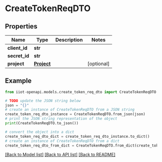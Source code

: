 # CreateTokenReqDTO


## Properties

Name | Type | Description | Notes
------------ | ------------- | ------------- | -------------
**client_id** | **str** |  | 
**secret_id** | **str** |  | 
**project** | [**Project**](Project.md) |  | [optional] 

## Example

```python
from iiot-openapi.models.create_token_req_dto import CreateTokenReqDTO

# TODO update the JSON string below
json = "{}"
# create an instance of CreateTokenReqDTO from a JSON string
create_token_req_dto_instance = CreateTokenReqDTO.from_json(json)
# print the JSON string representation of the object
print(CreateTokenReqDTO.to_json())

# convert the object into a dict
create_token_req_dto_dict = create_token_req_dto_instance.to_dict()
# create an instance of CreateTokenReqDTO from a dict
create_token_req_dto_from_dict = CreateTokenReqDTO.from_dict(create_token_req_dto_dict)
```
[[Back to Model list]](../README.md#documentation-for-models) [[Back to API list]](../README.md#documentation-for-api-endpoints) [[Back to README]](../README.md)


